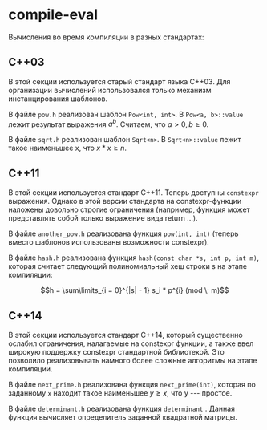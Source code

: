 # compile-eval
Вычисления во время компиляции в разных стандартах:

## C++03

В этой секции используется старый стандарт языка C++03. Для организации вычислений использовался только механизм инстанцирования шаблонов.

В файле `pow.h` реализован шаблон  `Pow<int, int>`. В `Pow<a, b>::value` лежит результат выражения $`a^b`$. Считаем, что $`a > 0, b \ge 0`$. 

В файле `sqrt.h` реализован шаблон `Sqrt<n>`. В `Sqrt<n>::value` лежит такое наименьшее x, что $`x * x \ge n`$.

## C++11

В этой секции используется стандарт C++11. Теперь доступны `constexpr` выражения. Однако в этой версии стандарта на constexpr-функции наложены довольно строгие ограничения
(например, функция может представлять собой только выражение вида return ...).

В файле `another_pow.h` реализована функция `pow(int, int)` (теперь вместо шаблонов использованы возможности constexpr).

В файле `hash.h` реализована функция `hash(const char *s, int p, int m)`, которая считает следующий полиномиальный хеш строки s на этапе компиляции:
```math
h = \sum\limits_{i = 0}^{|s| - 1} s_i * p^{i} (mod \; m)
```

## C++14

В этой секции используется стандарт C++14, который существенно ослабил ограничения, налагаемые на constexpr функции, а также ввел широкую поддержку constexpr стандартной библиотекой. Это
позволило реализовывать намного более сложные алгоритмы на этапе компиляции.

В файле `next_prime.h` реализована функция `next_prime(int)`, которая по заданному `x` находит такое наименьшее $`y \ge x`$, что y --- простое.

В файле `determinant.h` реализована функция `determinant` . Данная функция вычисляет определитель заданной квадратной матрицы. 